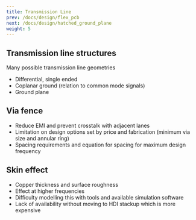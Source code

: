 ```yaml
---
title: Transmission Line
prev: /docs/design/flex_pcb
next: /docs/design/hatched_ground_plane
weight: 5
---
```


## Transmission line structures
Many possible transmission line geometries
- Differential, single ended
- Coplanar ground (relation to common mode signals)
- Ground plane

## Via fence
- Reduce EMI and prevent crosstalk with adjacent lanes
- Limitation on design options set by price and fabrication (minimum via size and annular ring)
- Spacing requirements and equation for spacing for maximum design frequency

## Skin effect
- Copper thickness and surface roughness
- Effect at higher frequencies
- Difficulty modelling this with tools and available simulation software
- Lack of availability without moving to HDI stackup which is more expensive
